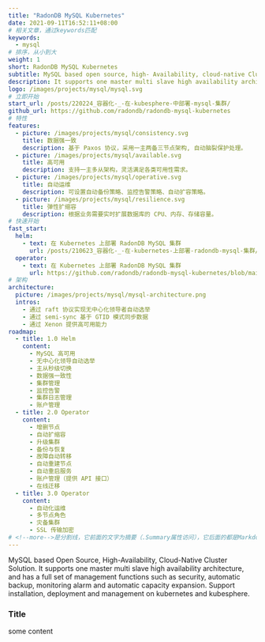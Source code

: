 ```yaml
---
title: "RadonDB MySQL Kubernetes"
date: 2021-09-11T16:52:11+08:00
# 相关文章，通过keywords匹配
keywords:
  - mysql
# 排序，从小到大
weight: 1
short: RadonDB MySQL Kubernetes
subtitle: MySQL based open source, high- Availability, cloud-native Cluster Solution
description: It supports one master multi slave high availability architecture, and has a full set of management functions such as security, automatic backup, monitoring alarm and automatic capacity expansion. Support installation, deployment and management on kubernetes and kubesphere.
logo: /images/projects/mysql/mysql.svg
# 立即开始
start_url: /posts/220224_容器化-_-在-kubesphere-中部署-mysql-集群/
github_url: https://github.com/radondb/radondb-mysql-kubernetes
# 特性
features:
  - picture: /images/projects/mysql/consistency.svg
    title: 数据强一致
    description: 基于 Paxos 协议，采用一主两备三节点架构, 自动脑裂保护处理。
  - picture: /images/projects/mysql/available.svg
    title: 高可用
    description: 支持一主多从架构，灵活满足各类可用性需求。
  - picture: /images/projects/mysql/operative.svg
    title: 自动运维
    description: 可设置自动备份策略、监控告警策略、自动扩容策略。
  - picture: /images/projects/mysql/resilience.svg
    title: 弹性扩缩容
    description: 根据业务需要实时扩展数据库的 CPU、内存、存储容量。  
# 快速开始
fast_start:
  helm:
    - text: 在 Kubernetes 上部署 RadonDB MySQL 集群
      url: /posts/210623_容器化-_-在-kubernetes-上部署-radondb-mysql-集群/
  operator:
    - text: 在 Kubernetes 上部署 RadonDB MySQL 集群
      url: https://github.com/radondb/radondb-mysql-kubernetes/blob/main/docs/zh-cn/deploy_radondb-mysql_operator_on_k8s.md
# 架构
architecture:
  picture: /images/projects/mysql/mysql-architecture.png
  intros:
    - 通过 raft 协议实现无中心化领导者自动选举
    - 通过 semi-sync 基于 GTID 模式同步数据
    - 通过 Xenon 提供高可用能力
roadmap:
  - title: 1.0 Helm
    content:
      - MySQL 高可用
      - 无中心化领导自动选举
      - 主从秒级切换
      - 数据强一致性
      - 集群管理
      - 监控告警
      - 集群日志管理
      - 账户管理
  - title: 2.0 Operator
    content:
      - 增删节点
      - 自动扩缩容
      - 升级集群
      - 备份与恢复
      - 故障自动转移
      - 自动重建节点
      - 自动重启服务
      - 账户管理（提供 API 接口）
      - 在线迁移
  - title: 3.0 Operator
    content:
      - 自动化运维
      - 多节点角色
      - 灾备集群
      - SSL 传输加密
# <!--more-->是分割线，它前面的文字为摘要（.Summary属性访问），它后面的都是Markdown格式内容（.Content），会自动匹配格式转成HTML
---
```


MySQL based Open Source, High-Availability, Cloud-Native Cluster Solution. It supports one master multi slave high availability architecture, and has a full set of management functions such as security, automatic backup, monitoring alarm and automatic capacity expansion. Support installation, deployment and management on kubernetes and kubesphere.

<!--more-->

### Title

some content
